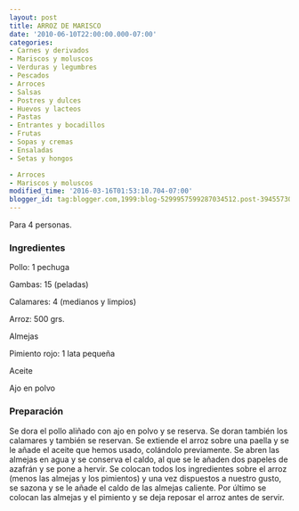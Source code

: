 ```yaml
---
layout: post
title: ARROZ DE MARISCO
date: '2010-06-10T22:00:00.000-07:00'
categories:
- Carnes y derivados
- Mariscos y moluscos
- Verduras y legumbres
- Pescados
- Arroces
- Salsas
- Postres y dulces
- Huevos y lacteos
- Pastas
- Entrantes y bocadillos
- Frutas
- Sopas y cremas
- Ensaladas
- Setas y hongos

- Arroces
- Mariscos y moluscos
modified_time: '2016-03-16T01:53:10.704-07:00'
blogger_id: tag:blogger.com,1999:blog-5299957599287034512.post-3945573043641207406
---
```


Para 4 personas.

<h3>Ingredientes</h3>

Pollo: 1 pechuga

Gambas: 15 (peladas)

Calamares: 4 (medianos y limpios)

Arroz: 500 grs.

Almejas

Pimiento rojo: 1 lata pequeña

Aceite

Ajo en polvo

<h3>Preparación</h3>

Se dora el pollo aliñado con ajo en polvo y se reserva. Se doran también los calamares y también se reservan. Se extiende el arroz sobre una paella y se le añade el aceite que hemos usado, colándolo previamente. Se abren las almejas en agua y se conserva el caldo, al que se le añaden dos papeles de azafrán y se pone a hervir. Se colocan todos los ingredientes sobre el arroz (menos las almejas y los pimientos) y una vez dispuestos a nuestro gusto, se sazona y se le añade el caldo de las almejas caliente. Por último se colocan las almejas y el pimiento y se deja reposar el arroz antes de servir.


